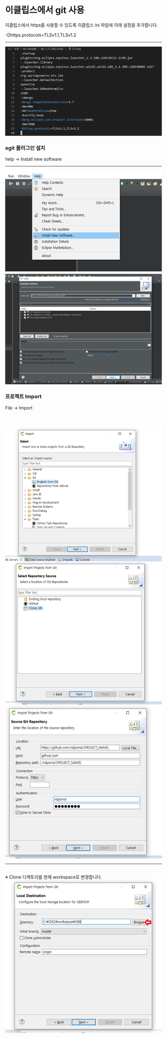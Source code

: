 <h1>이클립스에서 git 사용</h1>

<p> 이클립스에서 https를 사용할 수 있도록 이클립스 ini 파일에 아래 설정을 추가합니다.</p>

-Dhttps.protocols=TLSv1.1,TLSv1.2

<hr />

<img src="https://github.com/ndpsrnd/README/blob/master/eclipseinit.png?raw=true" />


<h3>egit 플러그인 설치</h3>

help -> Install new software
<hr />
<img src="https://github.com/ndpsrnd/README/blob/master/eclipsenewinstall.png?raw=true" />

<br />

<img src="https://github.com/ndpsrnd/README/blob/master/install2.png?raw=true" />


<h3>프로젝트 Import</h3>

File -> Import

<br />
<br />

<img src="https://github.com/ndpsrnd/README/blob/master/import1.png?raw=true" />

<br />

<img src="https://github.com/ndpsrnd/README/blob/master/import2.png?raw=true" />

<br />

<img src="https://github.com/ndpsrnd/README/blob/master/import3.png?raw=true" />


<br />
<hr />
<br />
※ Clone 디렉토리를 현재 workspace로 변경합니다. 

<br />

<img src="https://github.com/ndpsrnd/README/blob/master/workingdir.png?raw=true" />
